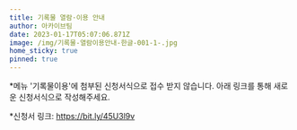 ```yaml
---
title: 기록물 열람·이용 안내
author: 아카이브팀
date: 2023-01-17T05:07:06.871Z
image: /img/기록물-열람이용안내-한글-001-1-.jpg
home_sticky: true
pinned: true
---
```

\*메뉴 '기록물이용'에 첨부된 신청서식으로 접수 받지 않습니다. 아래 링크를 통해 새로운 신청서식으로 작성해주세요.

\*신청서 링크: https://bit.ly/45U3l9v
